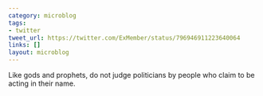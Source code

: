 ```yaml
---
category: microblog
tags:
- twitter
tweet_url: https://twitter.com/ExMember/status/796946911223640064
links: []
layout: microblog
---
```

Like gods and prophets, do not judge politicians by people who claim to be acting in their name.
